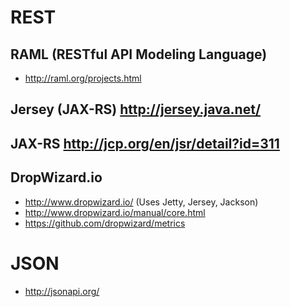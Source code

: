 # REST

## RAML (RESTful API Modeling Language)
- http://raml.org/projects.html

## Jersey (JAX-RS) http://jersey.java.net/

## JAX-RS http://jcp.org/en/jsr/detail?id=311

## DropWizard.io
- http://www.dropwizard.io/ (Uses Jetty, Jersey, Jackson)
- http://www.dropwizard.io/manual/core.html
- https://github.com/dropwizard/metrics

# JSON
- http://jsonapi.org/


